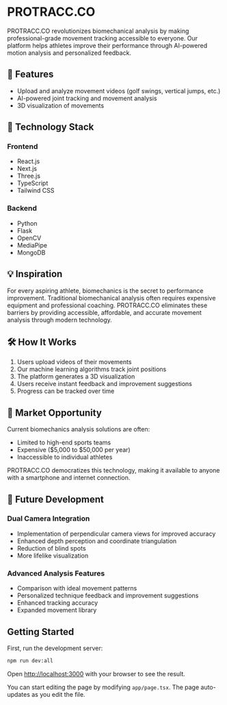 # PROTRACC.CO

PROTRACC.CO revolutionizes biomechanical analysis by making professional-grade movement tracking accessible to everyone. Our platform helps athletes improve their performance through AI-powered motion analysis and personalized feedback.

## 🌟 Features

- Upload and analyze movement videos (golf swings, vertical jumps, etc.)
- AI-powered joint tracking and movement analysis
- 3D visualization of movements

## 🚀 Technology Stack

### Frontend
- React.js
- Next.js
- Three.js
- TypeScript
- Tailwind CSS

### Backend
- Python
- Flask
- OpenCV
- MediaPipe
- MongoDB

## 💡 Inspiration

For every aspiring athlete, biomechanics is the secret to performance improvement. Traditional biomechanical analysis often requires expensive equipment and professional coaching. PROTRACC.CO eliminates these barriers by providing accessible, affordable, and accurate movement analysis through modern technology.

## 🛠️ How It Works

1. Users upload videos of their movements
2. Our machine learning algorithms track joint positions
3. The platform generates a 3D visualization
4. Users receive instant feedback and improvement suggestions
5. Progress can be tracked over time

## 💼 Market Opportunity

Current biomechanics analysis solutions are often:
- Limited to high-end sports teams
- Expensive ($5,000 to $50,000 per year)
- Inaccessible to individual athletes

PROTRACC.CO democratizes this technology, making it available to anyone with a smartphone and internet connection.

## 🔮 Future Development

### Dual Camera Integration
- Implementation of perpendicular camera views for improved accuracy
- Enhanced depth perception and coordinate triangulation
- Reduction of blind spots
- More lifelike visualization

### Advanced Analysis Features
- Comparison with ideal movement patterns
- Personalized technique feedback and improvement suggestions
- Enhanced tracking accuracy
- Expanded movement library

## Getting Started

First, run the development server:

```bash
npm run dev:all
```

Open [http://localhost:3000](http://localhost:3000) with your browser to see the result.

You can start editing the page by modifying `app/page.tsx`. The page auto-updates as you edit the file.